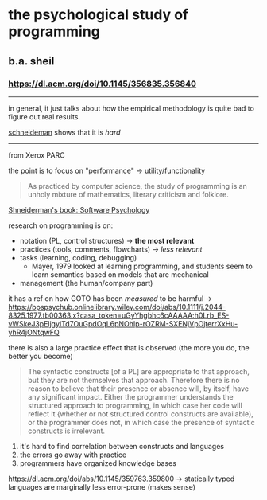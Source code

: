 # the psychological study of programming

## b.a. sheil

### https://dl.acm.org/doi/10.1145/356835.356840

---

in general, it just talks about how the empirical methodology is quite bad to figure out real results.

[schneideman](https://www.sciencedirect.com/science/article/abs/pii/S002073737780014X) shows that it is _hard_

---

from Xerox PARC

the point is to focus on "performance" -> utility/functionality

> As practiced by computer science, the study of programming is an unholy mixture of mathematics, literary criticism and folklore.

[Shneiderman's book: Software Psychology](https://www.cambridge.org/core/journals/applied-psycholinguistics/article/abs/software-psychology-human-factors-in-computer-and-information-systems-ben-shneiderman-cambridge-mass-winthrop-1980-pp-xiv-320/02C299AEFDDF6D301CBCB2B5AD1C6E57)

research on programming is on:

- notation (PL, control structures) -> __the most relevant__
- practices (tools, comments, flowcharts) -> _less relevant_
- tasks (learning, coding, debugging)
    - Mayer, 1979 looked at learning programming, and students seem to learn semantics based on models that are mechanical
- management (the human/company part)

it has a ref on how GOTO has been _measured_ to be harmful -> https://bpspsychub.onlinelibrary.wiley.com/doi/abs/10.1111/j.2044-8325.1977.tb00363.x?casa_token=uGyYhgbhc6cAAAAA:h0Lrb_ES-vWSkeJ3pEljgyITd7OuGpdOqL6pNOhIp-rOZRM-SXENjVpOjterrXxHu-yhR4jONtqwFQ

there is also a large practice effect that is observed (the more you do, the better you become)

> The syntactic constructs [of a PL] are appropriate to that approach, but they are not themselves that approach. Therefore there is no reason to  believe that their presence or absence will, by itself, have any significant impact. Either the programmer understands the structured approach to
programming, in which case her code will reflect it {whether or not structured control constructs are available), or the programmer does not, in which case the presence of syntactic constructs is irrelevant.

1. it's hard to find correlation between constructs and languages
2. the errors go away with practice
3. programmers have organized knowledge bases

https://dl.acm.org/doi/abs/10.1145/359763.359800 -> statically typed languages are marginally less error-prone (makes sense)
